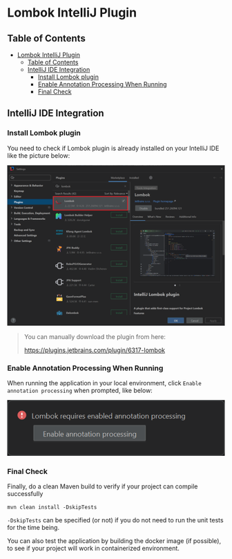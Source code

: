 # Lombok IntelliJ Plugin

## Table of Contents

<!-- TOC -->
* [Lombok IntelliJ Plugin](#lombok-intellij-plugin)
  * [Table of Contents](#table-of-contents)
  * [IntelliJ IDE Integration](#intellij-ide-integration)
    * [Install Lombok plugin](#install-lombok-plugin)
    * [Enable Annotation Processing When Running](#enable-annotation-processing-when-running)
    * [Final Check](#final-check)
<!-- TOC -->

## IntelliJ IDE Integration

### Install Lombok plugin

You need to check if Lombok plugin is already installed on your IntelliJ IDE like the picture below:

![img.png](img-0001.png)

> You can manually download the plugin from here:
>
> https://plugins.jetbrains.com/plugin/6317-lombok

### Enable Annotation Processing When Running

When running the application in your local environment, click `Enable annotation processing` when prompted, like below:

![img.png](img-0002.png)

### Final Check

Finally, do a clean Maven build to verify if your project can compile successfully

```shell
mvn clean install -DskipTests
```

`-DskipTests` can be specified (or not) if you do not need to run the unit tests for the time being.

You can also test the application by building the docker image (if possible), to see if your project will work in
containerized environment.